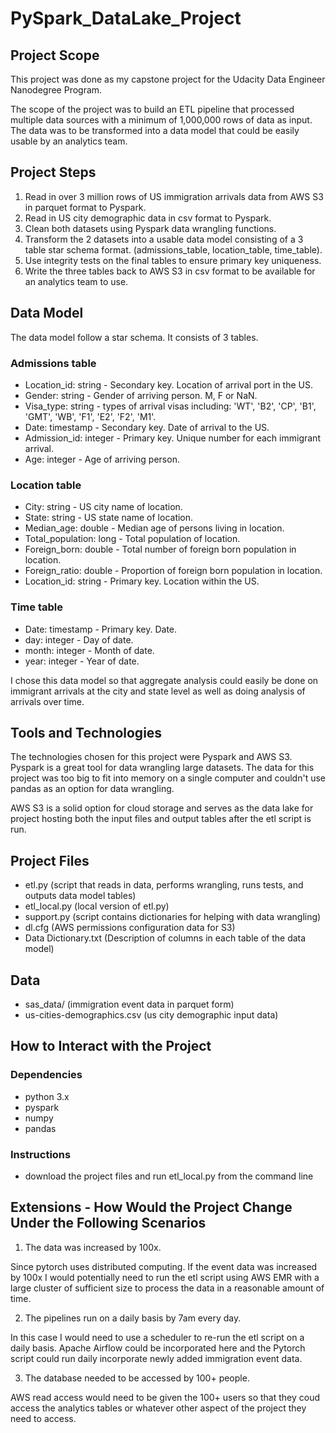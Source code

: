# PySpark_DataLake_Project

## Project Scope

This project was done as my capstone project for the Udacity Data Engineer Nanodegree Program. 

The scope of the project was to build an ETL pipeline that processed multiple data sources with a minimum of 1,000,000 rows of data as input. The data was to be transformed into a data model that could be easily usable by an analytics team.

## Project Steps
1. Read in over 3 million rows of US immigration arrivals data from AWS S3 in parquet format to Pyspark.
2. Read in US city demographic data in csv format to Pyspark.
3. Clean both datasets using Pyspark data wrangling functions.
4. Transform the 2 datasets into a usable data model consisting of a 3 table star schema format. (admissions_table, location_table, time_table).
5. Use integrity tests on the final tables to ensure primary key uniqueness.
6. Write the three tables back to AWS S3 in csv format to be available for an analytics team to use.

## Data Model

The data model follow a star schema. It consists of 3 tables.

### Admissions table

- Location_id: string - Secondary key. Location of arrival port in the US.
- Gender: string - Gender of arriving person. M, F or NaN.
- Visa_type: string - types of arrival visas including: 'WT', 'B2', 'CP', 'B1', 'GMT', 'WB', 'F1', 'E2', 'F2', 'M1'.
- Date: timestamp - Secondary key. Date of arrival to the US.
- Admission_id: integer - Primary key. Unique number for each immigrant arrival.
- Age: integer - Age of arriving person.

### Location table

- City: string - US city name of location.
- State: string - US state name of location.
- Median_age: double - Median age of persons living in location.
- Total_population: long - Total population of location.
- Foreign_born: double - Total number of foreign born population in location.
- Foreign_ratio: double - Proportion of foreign born population in location.
- Location_id: string - Primary key. Location within the US.

### Time table

- Date: timestamp - Primary key. Date.
- day: integer - Day of date.
- month: integer - Month of date.
- year: integer - Year of date.

I chose this data model so that aggregate analysis could easily be done on immigrant arrivals at the city and state level as well as doing analysis of arrivals over time.

## Tools and Technologies

The technologies chosen for this project were Pyspark and AWS S3.
Pyspark is a great tool for data wrangling large datasets. The data for this project was too big to fit into memory on a single computer and couldn't use pandas as an option for data wrangling. 

AWS S3 is a solid option for cloud storage and serves as the data lake for project hosting both the input files and output tables after the etl script is run.

## Project Files

- etl.py (script that reads in data, performs wrangling, runs tests, and outputs data model tables)
- etl_local.py (local version of etl.py)
- support.py (script contains dictionaries for helping with data wrangling)
- dl.cfg (AWS permissions configuration data for S3)
- Data Dictionary.txt (Description of columns in each table of the data model)

## Data
- sas_data/ (immigration event data in parquet form)
- us-cities-demographics.csv (us city demographic input data)



## How to Interact with the Project

### Dependencies
- python 3.x
- pyspark
- numpy
- pandas

### Instructions
- download the project files and run etl_local.py from the command line 

## Extensions - How Would the Project Change Under the Following Scenarios

1. The data was increased by 100x.

Since pytorch uses distributed computing. If the event data was increased by 100x I would potentially need to run the etl script using AWS EMR with a large cluster of sufficient size to process the data in a reasonable amount of time.

2. The pipelines run on a daily basis by 7am every day.

In this case I would need to use a scheduler to re-run the etl script on a daily basis. Apache Airflow could be incorporated here and the Pytorch script could run daily incorporate newly added immigration event data.

3. The database needed to be accessed by 100+ people.

AWS read access would need to be given the 100+ users so that they coud access the analytics tables or whatever other aspect of the project they need to access.
